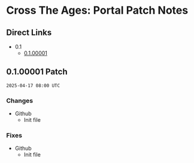 # Cross The Ages: Portal Patch Notes

## Direct Links

- 0.1
  - [0.1.00001](#0100001-patch)

## 0.1.00001 Patch

`2025-04-17 08:00 UTC`

### Changes

- Github
  - Init file

### Fixes

- Github
  - Init file

